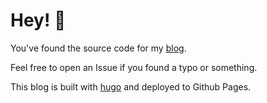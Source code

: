 # Hey! :wave: 

You've found the source code for my [blog](blog.sldk.de).

Feel free to open an Issue if you found a typo or something. 

This blog is built with [hugo](https://gohugo.io/) and deployed to Github Pages.